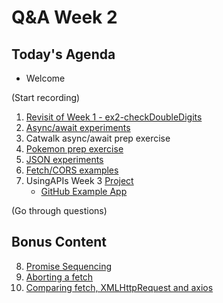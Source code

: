 <!-- cSpell:disable -->

# Q&A Week 2

## Today's Agenda

- Welcome

(Start recording)

1. [Revisit of Week 1 - ex2-checkDoubleDigits](1-wk1-ex2/README.md)
2. [Async/await experiments](2-async-await/README.md)
3. Catwalk async/await prep exercise
4. [Pokemon prep exercise](4-pokemon-prep/README.md)
5. [JSON experiments](5-json/README.md)
6. [Fetch/CORS examples](6-cors/README.md)
7. UsingAPIs Week 3 [Project](https://github.com/HackYourFuture/UsingAPIs/tree/main/Week3)
      - [GitHub Example App](7-project/github-app/README.md)

(Go through questions)

## Bonus Content

8. [Promise Sequencing](8-promise-sequence/README.md)
9. [Aborting a fetch](9-fetch-abort/README.md)
10. [Comparing fetch, XMLHttpRequest and axios](10-fetch-xml-axios/README.md)
